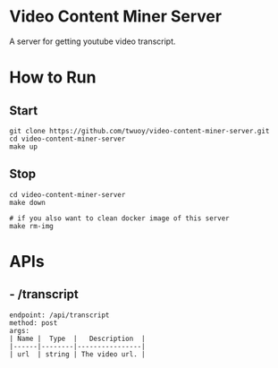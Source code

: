 # Video Content Miner Server
A server for getting youtube video transcript.

# How to Run
## Start
```
git clone https://github.com/twuoy/video-content-miner-server.git
cd video-content-miner-server
make up
```

## Stop
```
cd video-content-miner-server
make down

# if you also want to clean docker image of this server
make rm-img
```

# APIs
## - /transcript
```
endpoint: /api/transcript
method: post
args:
| Name |  Type  |   Description  |
|------|--------|----------------|
| url  | string | The video url. |
```
